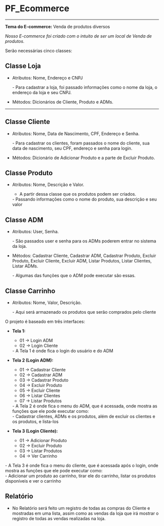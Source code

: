 # PF_Ecommerce

---

**Tema do E-commerce:** Venda de produtos diversos

*Nosso E-commerce foi criado com o intuito de ser um local de Venda de produtos.*

Serão necessárias cinco classes:

## Classe Loja

- Atributos: Nome, Endereço e CNPJ
    
    <aside>
   - Para cadastrar a loja, foi passado informações como o nome da loja, o endereço da loja e seu CNPJ.
    
    </aside>
    
- Métodos: Dicionários de Cliente, Produto e ADMs.

---

## Classe Cliente

- Atributos: Nome, Data de Nascimento, CPF, Endereço e Senha.
    
    <aside>
   - Para cadastrar os clientes, foram passados o nome do cliente, sua data de nascimento, seu CPF, endereço e senha para login.
    
    </aside>
    
- Métodos: Dicionário de Adicionar Produto e a parte de Excluir Produto.

## Classe Produto

- Atributos: Nome, Descrição e Valor.
    - A partir dessa classe que os produtos podem ser criados.
    
    <aside>
   - Passando informações como o nome do produto, sua descrição e seu valor
    
    </aside>
    

## Classe ADM

- Atributos: User, Senha.
    
    <aside>
   - São passados user e senha para os ADMs poderem entrar no sistema da loja.
    
    </aside>
    
- Métodos: Cadastrar Cliente, Cadastrar ADM, Cadastrar Produto, Excluir Produto, Excluir Cliente, Excluir ADM, Listar Produtos, Listar Clientes, Listar ADMs.
    
    <aside>
   - Algumas das funções que o ADM pode executar são essas.
    
    </aside>
    

## Classe Carrinho

- Atributos: Nome, Valor, Descrição.
    
    <aside>
   - Aqui será armazenado os produtos que serão comprados pelo cliente
    
    </aside>
    

O projeto é baseado em três interfaces:

- **Tela 1:**
    - 01 → Login ADM
    - 02 → Login Cliente
    
    <aside>
   - A Tela 1 é onde fica o login do usuário e do ADM
    
    </aside>
    
- **Tela 2 (Login ADM):**
    - 01 → Cadastrar Cliente
    - 02 → Cadastrar ADM
    - 03 → Cadastrar Produto
    - 04 → Excluir Produto
    - 05 → Excluir Cliente
    - 06 → Listar Clientes
    - 07 → Listar Produtos
    
    <aside>
   - A Tela 2 é onde fica o menu do ADM, que é acessada, onde mostra as funções que ele pode executar como:
    
    <aside>
   - Cadastrar clientes, ADMs e os produtos, além de excluir os clientes e os produtos, e lista-los
    
    </aside>
    
    </aside>
    
- **Tela 3 (Login Cliente):**
    - 01 → Adicionar Produto
    - 02 → Excluir Produto
    - 03 → Listar Produtos
    - 04 → Ver Carrinho

<aside>
- A Tela 3 é onde fica o menu do cliente, que é acessada após o login, onde mostra as funções que ele pode executar como:

<aside>
- Adicionar um produto ao carrinho, tirar ele do carrinho, listar os produtos disponíveis e ver o carrinho

</aside>

</aside>

## Relatório

- No Relatório será feito um registro de todas as compras do Cliente e mostradas em uma lista, assim como as vendas da loja que  irá mostrar o registro de todas as vendas realizadas na loja.
